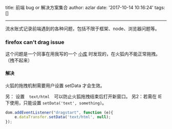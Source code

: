 title: 前端 bug or 解决方案集合
author: azlar
date: '2017-10-14 10:16:24'
tags: []

---

流水账式记录前端遇到的各种问题，包括不限于框架、node、浏览器问题等。
<!-- desc -->

### firefox can't drag issue
这个问题是一个同事在用我写的一个 [小库](https://github.com/azlarsin/draggable-tree) 时发现的，在火狐内不能正常拖拽。（拽不起来）

#### 解决
火狐的拖拽机制需要用户设置 setData 才会生效。

另： 设置　`text/html`　可以防止火狐拖拽结束后打开新窗口。
另2：若需在 IE 下使用，只能设置 `setData('text', something)`。

```js
dom.addEventListener("dragstart", function (e){
	e.dataTransfer.setData('text/html', null);
});
```